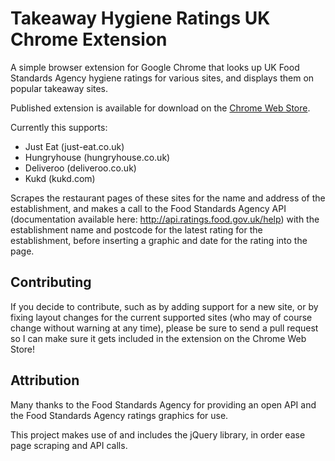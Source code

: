 # Takeaway Hygiene Ratings UK Chrome Extension
A simple browser extension for Google Chrome that looks up UK Food Standards Agency hygiene ratings for various sites, and displays them on popular takeaway sites.

Published extension is available for download on the [Chrome Web Store](https://chrome.google.com/webstore/detail/takeaway-hygiene-ratings/bkmnhmkibfcgcddfkgmgnecchilhbgmi).

Currently this supports:
* Just Eat (just-eat.co.uk)
* Hungryhouse (hungryhouse.co.uk)
* Deliveroo (deliveroo.co.uk)
* Kukd (kukd.com)

Scrapes the restaurant pages of these sites for the name and address of the establishment, and makes a call to the Food Standards Agency API (documentation available here: http://api.ratings.food.gov.uk/help) with the establishment name and postcode for the latest rating for the establishment, before inserting a graphic and date for the rating into the page.

## Contributing

If you decide to contribute, such as by adding support for a new site, or by fixing layout changes for the current supported sites (who may of course change without warning at any time), please be sure to send a pull request so I can make sure it gets included in the extension on the Chrome Web Store!

## Attribution

Many thanks to the Food Standards Agency for providing an open API and the Food Standards Agency ratings graphics for use.

This project makes use of and includes the jQuery library, in order ease page scraping and API calls.
